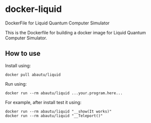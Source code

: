 # docker-liquid
DockerFile for Liquid Quantum Computer Simulator

This is the Dockerfile for building a docker image for Liquid Quantum Computer Simulator.

## How to use

Install using:

    docker pull abautu/liquid

Run using:

    docker run --rm abautu/liquid ...your.program.here...
  
For example, after install test it using:

    docker run --rm abautu/liquid "__show(It works)"
    docker run --rm abautu/liquid "__Teleport()"
